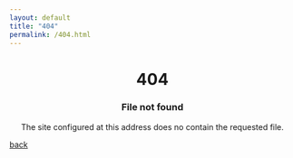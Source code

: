 ```yaml
---
layout: default
title: "404"
permalink: /404.html
---
```


<center> 
<h1> 404 </h1> 
<h3> File not found </h3> 
The site configured at this address does no contain the requested file.
</center>

[back](./)


